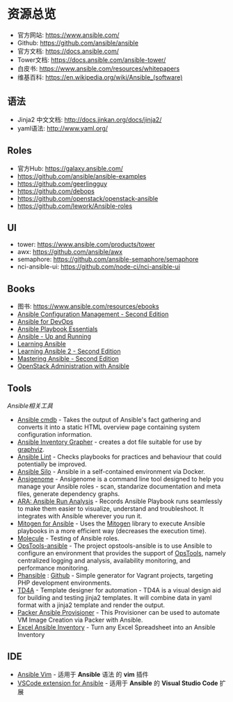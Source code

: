 # 资源总览

- 官方网站:  https://www.ansible.com/ 
- Github:  https://github.com/ansible/ansible
- 官方文档:  https://docs.ansible.com/
- Tower文档:  https://docs.ansible.com/ansible-tower/ 
- 白皮书:  https://www.ansible.com/resources/whitepapers
- 维基百科:  https://en.wikipedia.org/wiki/Ansible_(software)

## 语法

- Jinja2 中文文档:  http://docs.jinkan.org/docs/jinja2/
- yaml语法:  http://www.yaml.org/

## Roles

- 官方Hub:  https://galaxy.ansible.com/
- https://github.com/ansible/ansible-examples 
- https://github.com/geerlingguy
- https://github.com/debops
- https://github.com/openstack/openstack-ansible
- https://github.com/lework/Ansible-roles 

## UI

- tower:  https://www.ansible.com/products/tower
- awx:  https://github.com/ansible/awx
- semaphore:  https://github.com/ansible-semaphore/semaphore
- nci-ansible-ui:  https://github.com/node-ci/nci-ansible-ui 

## Books

- 图书:  https://www.ansible.com/resources/ebooks
- [Ansible Configuration Management - Second Edition](https://www.packtpub.com/networking-and-servers/ansible-configuration-management-second-edition)
- [Ansible for DevOps](https://www.ansiblefordevops.com/)
- [Ansible Playbook Essentials](https://www.packtpub.com/networking-and-servers/ansible-playbook-essentials)
- [Ansible - Up and Running](http://shop.oreilly.com/product/0636920035626.do)
- [Learning Ansible](https://www.packtpub.com/networking-and-servers/learning-ansible)
- [Learning Ansible 2 - Second Edition](https://www.packtpub.com/networking-and-servers/learning-ansible-2-second-edition)
- [Mastering Ansible - Second Edition](https://www.packtpub.com/networking-and-servers/mastering-ansible-second-edition)
- [OpenStack Administration with Ansible](https://www.packtpub.com/virtualization-and-cloud/openstack-administration-ansible)

## Tools

*Ansible相关工具*

- [Ansible cmdb](https://github.com/fboender/ansible-cmdb) - Takes the output of Ansible's fact gathering and converts it into a static HTML overview page containing system configuration information.
- [Ansible Inventory Grapher](https://github.com/willthames/ansible-inventory-grapher) - creates a dot file suitable for use by [graphviz](http://www.graphviz.org/).
- [Ansible Lint](https://github.com/ansible/ansible-lint) - Checks playbooks for practices and behaviour that could potentially be improved.
- [Ansible Silo](https://github.com/groupon/ansible-silo) - Ansible in a self-contained environment via Docker.
- [Ansigenome](https://github.com/nickjj/ansigenome) - Ansigenome is a command line tool designed to help you manage your Ansible roles - scan, standarize documentation and meta files, generate dependency graphs.
- [ARA: Ansible Run Analysis](https://github.com/openstack/ara) - Records Ansible Playbook runs seamlessly to make them easier to visualize, understand and troubleshoot. It integrates with Ansible wherever you run it.
- [Mitogen for Ansible](https://mitogen.readthedocs.io/en/latest/ansible.html) - Uses the [Mitogen](https://github.com/dw/mitogen/) library to execute Ansible playbooks in a more efficient way (decreases the execution time).
- [Molecule](https://github.com/ansible/molecule) - Testing of Ansible roles.
- [OpsTools-ansible](https://github.com/centos-opstools/opstools-ansible) - The project opstools-ansible is to use Ansible to configure an environment that provides the support of [OpsTools](https://wiki.centos.org/SpecialInterestGroup/OpsTools), namely centralized logging and analysis, availability monitoring, and performance monitoring.
- [Phansible](http://phansible.com/) : [Github](https://github.com/phansible/phansible) - Simple generator for Vagrant projects, targeting PHP development environments.
- [TD4A](https://github.com/cidrblock/td4a) - Template designer for automation - TD4A is a visual design aid for building and testing jinja2 templates. It will combine data in yaml format with a jinja2 template and render the output.
- [Packer Ansible Provisioner](https://packer.io/docs/provisioners/ansible-local.html) - This Provisioner can be used to automate VM Image Creation via Packer with Ansible.
- [Excel Ansible Inventory](https://github.com/KeyboardInterrupt/ansible_xlsx_inventory) - Turn any Excel Spreadsheet into an Ansible Inventory


## IDE
- [Ansible Vim](https://github.com/pearofducks/ansible-vim) - 适用于 **Ansible** 语法 的 **vim** 插件
- [VSCode extension for Ansible](https://marketplace.visualstudio.com/items?itemName=vscoss.vscode-ansible) - 适用于 **Ansible** 的 **Visual Studio Code** 扩展